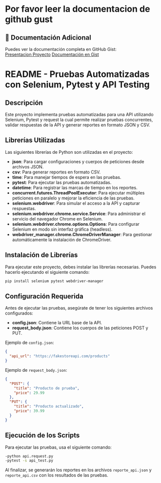 # Por favor leer la documentacion de github gust

## 📄 Documentación Adicional
Puedes ver la documentación completa en GitHub Gist:  
[Presentacion Proyecto](https://docs.google.com/presentation/d/1Ogj5Nkn9mlKhzS0AV7H2sDC3TU8Hg9l_bpe_-Y5aF3A/edit?usp=sharing)
[Documentación en Gist](https://gist.github.com/94f1b1a859145a38771906b067db8b36.git)

# README - Pruebas Automatizadas con Selenium, Pytest y API Testing

## Descripción

Este proyecto implementa pruebas automatizadas para una API utilizando Selenium, Pytest y request la cual permite realizar pruebas concurrentes, validar respuestas de la API y generar reportes en formato JSON y CSV.

## Librerías Utilizadas

Las siguientes librerías de Python son utilizadas en el proyecto:

- **json**: Para cargar configuraciones y cuerpos de peticiones desde archivos JSON.
- **csv**: Para generar reportes en formato CSV.
- **time**: Para manejar tiempos de espera en las pruebas.
- **pytest**: Para ejecutar las pruebas automatizadas.
- **datetime**: Para registrar las marcas de tiempo en los reportes.
- **concurrent.futures.ThreadPoolExecutor**: Para ejecutar múltiples peticiones en paralelo y mejorar la eficiencia de las pruebas.
- **selenium.webdriver**: Para simular el acceso a la API y capturar respuestas.
- **selenium.webdriver.chrome.service.Service**: Para administrar el servicio del navegador Chrome en Selenium.
- **selenium.webdriver.chrome.options.Options**: Para configurar Selenium en modo sin interfaz gráfica (headless).
- **webdriver_manager.chrome.ChromeDriverManager**: Para gestionar automáticamente la instalación de ChromeDriver.

## Instalación de Librerías

Para ejecutar este proyecto, debes instalar las librerías necesarias. Puedes hacerlo ejecutando el siguiente comando:

```bash
pip install selenium pytest webdriver-manager
```

## Configuración Requerida

Antes de ejecutar las pruebas, asegúrate de tener los siguientes archivos configurados:

- **config.json**: Contiene la URL base de la API.
- **request_body.json**: Contiene los cuerpos de las peticiones POST y PUT.

Ejemplo de `config.json`:

```json
{
  "api_url": "https://fakestoreapi.com/products"
}
```

Ejemplo de `request_body.json`:

```json
{
  "POST": {
    "title": "Producto de prueba",
    "price": 29.99
  },
  "PUT": {
    "title": "Producto actualizado",
    "price": 39.99
  }
}
```

## Ejecución de los Scripts

Para ejecutar las pruebas, usa el siguiente comando:

```bash
-python api.request.py
-pytest -s api_test.py
```

Al finalizar, se generarán los reportes en los archivos `reporte_api.json` y `reporte_api.csv` con los resultados de las pruebas.

